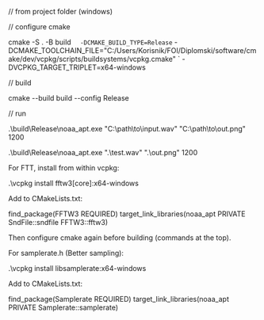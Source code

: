 // from project folder (windows)

// configure cmake

cmake -S . -B build `  -DCMAKE_BUILD_TYPE=Release`
-DCMAKE_TOOLCHAIN_FILE="C:/Users/Korisnik/FOI/Diplomski/software/cmake/dev/vcpkg/scripts/buildsystems/vcpkg.cmake" `
-DVCPKG_TARGET_TRIPLET=x64-windows

// build

cmake --build build --config Release

// run

.\build\Release\noaa_apt.exe "C:\path\to\input.wav" "C:\path\to\out.png" 1200

.\build\Release\noaa_apt.exe ".\test.wav" ".\out.png" 1200

For FTT, install from within vcpkg:

.\vcpkg install fftw3[core]:x64-windows

Add to CMakeLists.txt:

find_package(FFTW3 REQUIRED)
target_link_libraries(noaa_apt PRIVATE SndFile::sndfile FFTW3::fftw3)

Then configure cmake again before building (commands at the top).

For samplerate.h (Better sampling):

.\vcpkg install libsamplerate:x64-windows

Add to CMakeLists.txt:

find_package(Samplerate REQUIRED)
target_link_libraries(noaa_apt PRIVATE Samplerate::samplerate)
